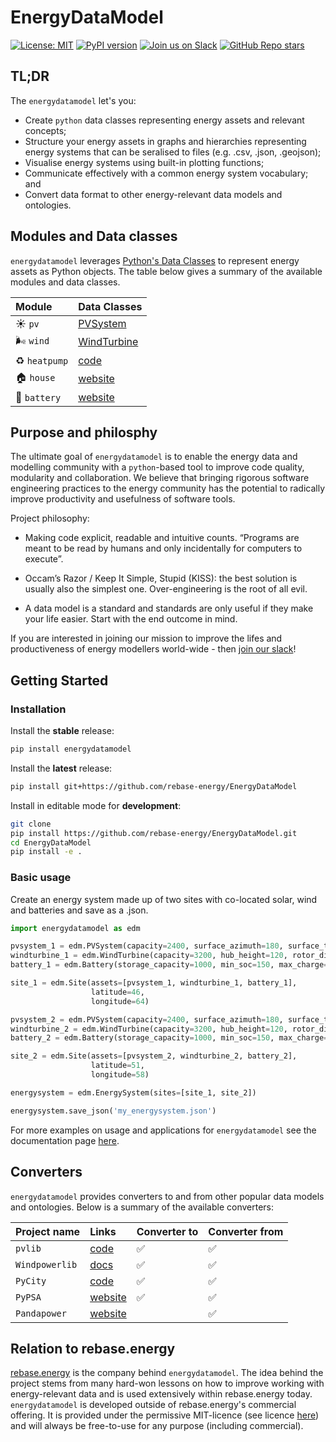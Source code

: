# EnergyDataModel

[![License: MIT](https://img.shields.io/badge/license-MIT-green.svg)](https://opensource.org/licenses/MIT)
[![PyPI version](https://badge.fury.io/py/energydatamodel.svg)](https://badge.fury.io/py/energydatamodel) 
[![Join us on Slack](https://img.shields.io/badge/Join%20us%20on%20Slack-%2362BEAF?style=flat&logo=slack&logoColor=white)](https://join.slack.com/t/rebase-community/shared_invite/zt-1dtd0tdo6-sXuCEy~zPnvJw4uUe~tKeA) 
[![GitHub Repo stars](https://img.shields.io/github/stars/rebase-energy/EnergyDataModel?style=social)](https://github.com/rebase-energy/EnergyDataModel)

## TL;DR
The `energydatamodel` let's you: 

* Create `python` data classes representing energy assets and relevant concepts;
* Structure your energy assets in graphs and hierarchies representing energy systems that can be seralised to files (e.g. .csv, .json, .geojson);
* Visualise energy systems using built-in plotting functions;
* Communicate effectively with a common energy system vocabulary; and
* Convert data format to other energy-relevant data models and ontologies.

## Modules and Data classes
`energydatamodel` leverages [Python's Data Classes](https://docs.python.org/3/library/dataclasses.html) to represent energy assets as Python objects. The table below gives a summary of the available modules and data classes. 

| Module   | Data Classes     |
| :---           | :----       |
| ☀️ `pv`        | [PVSystem](https://docs.energydatamodel.org/en/latest/energydatamodel/pv.html#energydatamodel.pv.PVSystem) | 
| 🌬️ `wind` | [WindTurbine](https://docs.energydatamodel.org/en/latest/energydatamodel/wind.html#energydatamodel.wind.WindTurbine) |
| ♻️ `heatpump` | [code](https://github.com/RWTH-EBC/pyCity) |
| 🏠 `house` | [website](https://pypsa.org/) |
| 🔋 `battery` | [website](https://www.pandapower.org/) | 

## Purpose and philosphy
The ultimate goal of `energydatamodel` is to enable the energy data and modelling community with a `python`-based tool to improve code quality, modularity and collaboration. We believe that bringing rigorous software engineering practices to the energy community has the potential to radically improve productivity and usefulness of software tools. 

Project philosophy: 

- Making code explicit, readable and intuitive counts. “Programs are meant to be read by humans and only incidentally for computers to execute”. 

- Occam’s Razor / Keep It Simple, Stupid (KISS): the best solution is usually also the simplest one. Over-engineering is the root of all evil. 

- A data model is a standard and standards are only useful if they make your life easier. Start with the end outcome in mind. 

If you are interested in joining our mission to improve the lifes and productiveness of energy modellers world-wide - then [join our slack](https://join.slack.com/t/rebase-community/shared_invite/zt-1dtd0tdo6-sXuCEy~zPnvJw4uUe~tKeA)!

## Getting Started

### Installation

Install the **stable** release: 
```bash
pip install energydatamodel
```

Install the **latest** release: 
```bash
pip install git+https://github.com/rebase-energy/EnergyDataModel
```

Install in editable mode for **development**: 
```bash
git clone
pip install https://github.com/rebase-energy/EnergyDataModel.git
cd EnergyDataModel
pip install -e . 
```

### Basic usage
Create an energy system made up of two sites with co-located solar, wind and batteries and save as a .json. 

```python
import energydatamodel as edm

pvsystem_1 = edm.PVSystem(capacity=2400, surface_azimuth=180, surface_tilt=25)
windturbine_1 = edm.WindTurbine(capacity=3200, hub_height=120, rotor_diameter=100)
battery_1 = edm.Battery(storage_capacity=1000, min_soc=150, max_charge=500. max_discharge=500)

site_1 = edm.Site(assets=[pvsystem_1, windturbine_1, battery_1],
                  latitude=46, 
                  longitude=64)

pvsystem_2 = edm.PVSystem(capacity=2400, surface_azimuth=180, surface_tilt=25)
windturbine_2 = edm.WindTurbine(capacity=3200, hub_height=120, rotor_diameter=100)
battery_2 = edm.Battery(storage_capacity=1000, min_soc=150, max_charge=500. max_discharge=500)

site_2 = edm.Site(assets=[pvsystem_2, windturbine_2, battery_2],
                  latitude=51, 
                  longitude=58)

energysystem = edm.EnergySystem(sites=[site_1, site_2])

energysystem.save_json('my_energysystem.json')
```

For more examples on usage and applications for `energydatamodel` see the documentation page [here](https://docs.energydatamodel.org/en/latest/).

## Converters
`energydatamodel` provides converters to and from other popular data models and ontologies. Below is a summary of the available converters: 

| Project name   | Links     | Converter to  | Converter from  |
| :---           | :----       | :----         | :----           |
| `pvlib`        | [code](https://github.com/pvlib/pvlib-python) | ✅ | ✅ |
| `Windpowerlib` | [docs](https://windpowerlib.readthedocs.io/en/stable/) | ✅ | ✅ |
| `PyCity` | [code](https://github.com/RWTH-EBC/pyCity) | ✅ | ✅ |
| `PyPSA` | [website](https://pypsa.org/) | ✅ | ✅ |
| `Pandapower` | [website](https://www.pandapower.org/) |  | ✅ |

## Relation to rebase.energy
[rebase.energy](https://www.rebase.energy/) is the company behind `energydatamodel`. The idea behind the project stems from many hard-won lessons on how to improve working with energy-relevant data and is used extensively within rebase.energy today. `energydatamodel` is developed outside of rebase.energy's commercial offering. It is provided under the permissive MIT-licence (see licence [here](https://github.com/rebase-energy/EnergyDataModel/blob/main/LICENCE.md)) and will always be free-to-use for any purpose (including commercial). 
